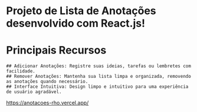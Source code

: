 # Projeto de Lista de Anotações desenvolvido com React.js!

# Principais Recursos
    ## Adicionar Anotações: Registre suas ideias, tarefas ou lembretes com facilidade.
    ## Remover Anotações: Mantenha sua lista limpa e organizada, removendo as anotações quando necessário.
    ## Interface Intuitiva: Design limpo e intuitivo para uma experiência de usuário agradável.
    
https://anotacoes-rho.vercel.app/
